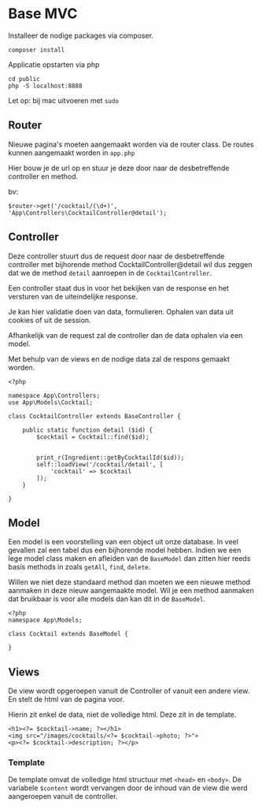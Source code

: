 # Base MVC

Installeer de nodige packages via composer.

```
composer install
```

Applicatie opstarten via php
```
cd public
php -S localhost:8888
```
Let op: bij mac uitvoeren met `sudo`

## Router

Nieuwe pagina's moeten aangemaakt worden via de router class. De routes kunnen aangemaakt worden in `app.php`

Hier bouw je de url op en stuur je deze door naar de desbetreffende controller en method.

bv:

```
$router->get('/cocktail/(\d+)', 'App\Controllers\CocktailController@detail');
```

## Controller

Deze controller stuurt dus de request door naar de desbetreffende controller met bijhorende method CocktailController@detail wil dus zeggen dat we de method `detail` aanroepen in de `CocktailController`.

Een controller staat dus in voor het bekijken van de response en het versturen van de uiteindelijke response.

Je kan hier validatie doen van data, formulieren.
Ophalen van data uit cookies of uit de session.

Afhankelijk van de request zal de controller dan de data ophalen via een model.

Met behulp van de views en de nodige data zal de respons gemaakt worden.

```
<?php

namespace App\Controllers;
use App\Models\Cocktail;

class CocktailController extends BaseController {

    public static function detail ($id) {
        $cocktail = Cocktail::find($id);


        print_r(Ingredient::getByCocktailId($id));
        self::loadView('/cocktail/detail', [
            'cocktail' => $cocktail
        ]);
    }

}
```

## Model

Een model is een voorstelling van een object uit onze database. In veel gevallen zal een tabel dus een bijhorende model hebben. Indien we een lege model class maken en afleiden van de `BaseModel` dan zitten hier reeds basis methods in zoals `getAll`, `find`, `delete`.

Willen we niet deze standaard method dan moeten we een nieuwe method aanmaken in deze nieuw aangemaakte model. Wil je een method aanmaken dat bruikbaar is voor alle models dan kan dit in de `BaseModel`.

```
<?php
namespace App\Models;

class Cocktail extends BaseModel {

}
```

## Views

De view wordt opgeroepen vanuit de Controller of vanuit een andere view. En stelt de html van de pagina voor.

Hierin zit enkel de data, niet de volledige html. Deze zit in de template.

```
<h1><?= $cocktail->name; ?></h1>
<img src="/images/cocktails/<?= $cocktail->photo; ?>">
<p><?= $cocktail->description; ?></p>
```

### Template

De template omvat de volledige html structuur met `<head>` en `<body>`. De variabele `$content` wordt vervangen door de inhoud van de view die werd aangeroepen vanuit de controller.
